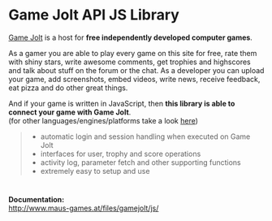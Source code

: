 # Game Jolt API JS Library

[Game Jolt][1] is a host for **free independently developed computer games**.

As a gamer you are able to play every game on this site for free, rate them with shiny stars, write awesome comments, get trophies and highscores and talk about stuff on the forum or the chat. As a developer you can upload your game, add screenshots, embed videos, write news, receive feedback, eat pizza and do other great things.

And if your game is written in JavaScript, then **this library is able to connect your game with Game Jolt**.  
(for other languages/engines/platforms take a look [here][2])

> - automatic login and session handling when executed on Game Jolt
> - interfaces for user, trophy and score operations
> - activity log, parameter fetch and other supporting functions
> - extremely easy to setup and use

#

**Documentation:**  
<http://www.maus-games.at/files/gamejolt/js/>

[1]: http://gamejolt.com
[2]: http://gamejolt.com/developers/achievements-new/